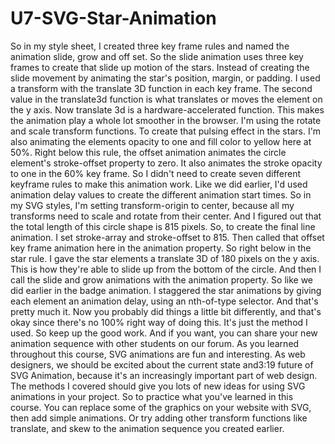 # U7-SVG-Star-Animation
 
So in my style sheet, I created three key frame rules and named the animation slide, grow and off set. So the slide animation uses three key frames to create that slide up motion of the stars. Instead of creating the slide movement by animating the star's position, margin, or padding. I used a transform with the translate 3D function in each key frame. The second value in the translate3d function is what translates or moves the element on the y axis. Now translate 3d is a hardware-accelerated function. This makes the animation play a whole lot smoother in the browser. I'm using the rotate and scale transform functions.
To create that pulsing effect in the stars.
I'm also animating the elements opacity to one and fill color to yellow here at 50%.
Right below this rule, the offset animation
animates the circle element's stroke-offset property to zero.
It also animates the stroke opacity to one in the 60% key frame.
So I didn't need to create seven different keyframe rules
to make this animation work.
Like we did earlier,
I'd used animation delay values to create the different animation start times.
So in my SVG styles, I'm setting transform-origin to center,
because all my transforms need to scale and rotate from their center.
And I figured out that the total length of this circle shape is 815 pixels.
So, to create the final line animation.
I set stroke-array and stroke-offset to 815.
Then called that offset key frame animation here in the animation property.
So right below in the star rule.
I gave the star elements a translate 3D of 180 pixels on the y axis.
This is how they're able to slide up from the bottom of the circle.
And then I call the slide and grow animations with the animation property.
So like we did earlier in the badge animation.
I staggered the star animations by giving each element an animation delay,
using an nth-of-type selector.
And that's pretty much it.
Now you probably did things a little bit differently, and
that's okay since there's no 100% right way of doing this.
It's just the method I used.
So keep up the good work.
And if you want,
you can share your new animation sequence with other students on our forum.
As you learned throughout this course, SVG animations are fun and interesting.
As web designers, we should be excited about the current state and3:19
future of SVG Animation, because it's an increasingly important part of web design.
The methods I covered should give you lots of new ideas for
using SVG animations in your project.
So to practice what you've learned in this course.
You can replace some of the graphics on your website with SVG,
then add simple animations.
Or try adding other transform functions like translate, and
skew to the animation sequence you created earlier.